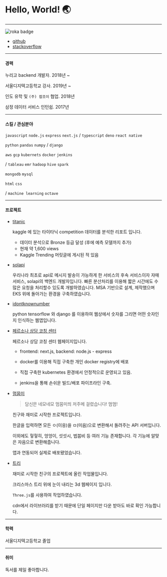 # Hello, World! 🌏

---

![roka badge](https://soldierdate.herokuapp.com/?endDate=20221023)
- [github](https://github.com/hotsoycandy)
- [stackoverflow](https://stackoverflow.com/users/8414569/jun)

---

#### 경력

누리고 backend 개발자. 2018년 ~

서울디지텍고등학교 강사. 2019년 ~

인도 유학 및 `(주) 팝조이` 협업. 2018년

삼정 데이터 서비스 인턴쉽. 2017년

---

#### 스킬 / 관심분야

`javascript` `node.js` `express` `next.js` / `typescript` `deno` `react native`

`python` `pandas` `numpy` /  `django`

`aws` `gcp` `kubernets` `docker` `jenkins`

/ `tableau` `emr` `hadoop` `hive` `spark`

`mongodb` `mysql`

`html` `css`

/ `machine learning` `octave`

---

#### 프로젝트

- [titanic](https://www.kaggle.com/magicard/titanic-survivors-data-analyze)

  kaggle 에 있는 타이타닉 competition 데이터를 분석한 리포트 입니다.
    - 데이터 분석으로 Bronze 등급 달성 (후에 예측 모델까지 추가)
    - 현재 약 1,600 views
    - Kaggle Trending 머릿글에 게시된 적 있음

- [solapi](https://solapi.com)

  우리나라 최초로 api로 메시지 발송이 가능하게 한 서비스의 후속 서비스이자 자매 서비스, solapi의 백엔드 개발자입니다.
  빠른 분산처리를 이용해 짧은 시간에도 수많은 요청을 처리할수 있도록 개발하였습니다.
  MSA 기반으로 설계, 제작했으며 EKS 위에 돌아가는 환경을 구축하였습니다.

- [idontknownumber](https://github.com/hotsoycandy/idontknownumber)

  python tensorflow 와 django 를 이용하여 웹상에서 숫자를 그리면 어떤 숫자인지 인식하는 웹앱입니다.

- [페르소나 상담 코칭 센터](https://personas.co.kr/)

  페르소나 상담 코칭 센터 웹페이지입니다.

    - frontend: next.js, backend: node.js - express
  
    - docker를 이용해 직접 구축한 개인 docker registry에 배포

    - 직접 구축한 kubernetes 환경에서 안정적으로 운영되고 있음.

    - jenkins을 통해 손쉬운 빌드/배포 파이프라인 구축.

- [멈뭄미](https://github.com/hotsoycandy/mum-moom-mi)

  > 담신믄 네모네모 멈뭄미믜 저주메 걸렸습니다! 멈멈!

  친구와 재미로 시작한 프로젝트입니다.

  한글을 입력하면 모든 ㅇ(이응)을 ㅁ(미음)으로 변환해서 돌려주는 API 서버입니다.

  이외에도 헣헣히, 엉엉이, 섯섯시, 법붑비 등 여러 기능 존재합니다. 각 기능에 알맞은 자음으로 변환해줍니다.

  앱과 연동되어 실제로 배포됐었습니다.

- [트리](https://github.com/Resten1497/christmas_tree/blob/master/html/3d-tree.html)

  재미로 시작한 친구의 프로젝트에 올린 작업물입니다.

  크리스마스 트리 위에 눈이 내리는 3d 웹페이지 입니다.

  `Three.js`를 사용하여 작업하였습니다.
  
  cdn에서 라이브러리를 받기 때문에 단일 페이지만 다운 받아도 바로 확인 가능합니다.

---

#### 학력

서울디지텍고등학교 졸업

---

#### 취미

독서를 제일 좋아합니다.
